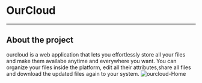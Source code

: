 # OurCloud

***
## About the project
ourcloud is a web application that lets you effortlessly store all your files and make them availabe anytime and everywhere you want. You can organize your files inside the platform, edit all their attributes,share all files and download the updated files again to your system.
![ourcloud-Home](http://imgur.com/4U0m1y5)
